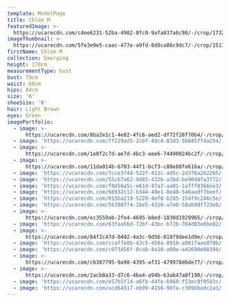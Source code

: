 ```yaml
---
template: ModelPage
title: Chloe M
featuredImage: >-
  https://ucarecdn.com/c4ee6231-52ba-4902-8fc0-9afa837a6c98/-/crop/1732x1538/0,336/-/preview/
imageThumbnail: >-
  https://ucarecdn.com/5fe3e0e5-caac-477e-a9fd-8d8ca86c9dc7/-/crop/1517x2068/115,0/-/preview/
firstName: Chloe M
collection: Emerging
height: 170cm
measurementType: bust
bust: 79cm
waist: 60cm
hips: 84cm
size: '6'
shoeSize: '8'
hair: Light Brown
eyes: Green
imagePortfolio:
  - image: >-
      https://ucarecdn.com/8ba2e1c1-4e02-4fc6-aed2-df72f28f70b4/-/crop/1632x2390/0,59/-/preview/
  - image: 'https://ucarecdn.com/7f219ad5-2cbf-4dc4-83d3-5b845ff4a254/-/preview/'
  - image: >-
      https://ucarecdn.com/1e8f2c7d-ae7d-4bc3-aee6-74490024bc2f/-/crop/1732x2139/0,170/-/preview/
  - image: >-
      https://ucarecdn.com/11da014b-6703-44f1-bcf3-c88e88fe616a/-/crop/1633x2305/0,144/-/preview/
  - image: 'https://ucarecdn.com/7cce3744-522f-413c-ad5c-2d376a2622b5/'
  - image: 'https://ucarecdn.com/55cb7a62-9d85-432b-a3bd-be9048fa3772/'
  - image: 'https://ucarecdn.com/f0d56a5c-e61d-47a7-aa01-1afff8366ee3/'
  - image: 'https://ucarecdn.com/68932c12-b344-40e1-8e40-546aadf7beef/'
  - image: 'https://ucarecdn.com/015ba219-5220-4ef0-b285-154f9c246c5e/'
  - image: 'https://ucarecdn.com/56398ff4-2be5-4310-a7e6-58ab98f723e8/'
  - image: >-
      https://ucarecdn.com/ec3559ab-2fe4-4695-b8ed-1830d1929965/-/crop/1732x2102/0,207/-/preview/
  - image: 'https://ucarecdn.com/63faa56d-72bf-43bc-b72b-704d03e0be82/-/preview/'
  - image: >-
      https://ucarecdn.com/84f2c47d-0492-4a3c-9d56-01979dee1d9e/-/crop/1632x2337/0,112/-/preview/
  - image: 'https://ucarecdn.com/ccaffe0b-43c5-458a-8910-a081faae070b/'
  - image: 'https://ucarecdn.com/c073456f-8cab-4a10-a00e-a42690e08394/'
  - image: >-
      https://ucarecdn.com/cb387795-9a98-4395-af31-479978d6de77/-/crop/1632x2220/0,229/-/preview/
  - image: >-
      https://ucarecdn.com/2acb8a33-d7c6-4ba4-a94b-63ab47a0f190/-/crop/1632x2299/0,150/-/preview/
  - image: 'https://ucarecdn.com/e57b5f14-a6fb-44fe-b960-f53ec8f0593c/'
  - image: 'https://ucarecdn.com/acd64317-eb99-4156-98fa-c309bbadc2a3/'
---
```



